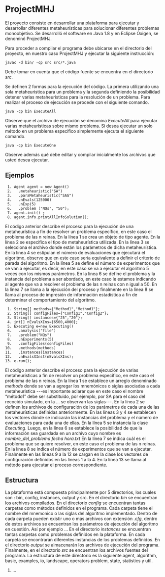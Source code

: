 # ProjectMHJ
El proyecto consiste en desarrollar una plataforma para ejecutar y desarrollar diferentes  metaheurísticas para solucionar diferentes problemas monoobjetivo. Se desarrolló el software en Java 1.8 y en Eclipse Oxigen, se denominó ProjectMHJ. 

Para proceder a compilar el programa debe ubicarse en el directorio del proyecto, en nuestro caso ProjectMHJ y ejecutar la siguiente instrucción: 
``` [java]
javac -d bin/ -cp src src/*.java 
``` 
Debe tomar en cuenta que el código fuente se encuentra en el directorio *src*.

Se definen 2 formas para la ejecución del código. La primera utilizando una sola metaheuristica para un problema y la segunda definiendo la posibilidad detener varias metaheuristicas para la resolución de un problema. Para realizar el proceso de ejecución se procede con el siguiente comando. 
``` [java]
java -cp bin ExecuteAll
```

Observe que el archivo de ejecución se denomina *ExecuteAll* para ejecutar varias metaheurísticas sobre mismo problema. Si desea ejecutar un solo método en un problema específico simplemente ejecuta el siguiente comando. 
``` [java]
java -cp bin ExecuteOne
```

Observe además qué debe editar y compilar inicialmente los archivos que usted desea ejecutar.

## Ejemplos
``` [java]
 1. Agent agent = new Agent() 
 2.   .metaheuristic("SA")
 3.   .paraMetaheuristic("SAG")
 4.   .nEvals(125000)
 5.   .nExp(5)
 6.   .problem ("NQs", "50");
 7. agent.init() ;
 8. agent.info.printAllInfoSolution();
```
El código anterior describe el proceso para la ejecución de una metaheurística a fin de resolver un problema específico, en este caso el problema de las n reinas. En la línea 1 se crea un objeto de tipo agente. En la línea 2 se especifica el tipo de metaheurística utilizada. En la línea 3 se selecciona el archivo donde están los parámetros de dicha metaheurística. En la línea 4 se estipulan el número de evaluaciones que ejecutará el algoritmo, observe que en este caso sería equivalente a definir el criterio de parada del algoritmo. En la línea 5 se define el número de experimentos que se van a ejecutar, es decir, en este caso se va a ejecutar el algoritmo 5 veces con los mismos parámetros. En la línea 6 se define el problema y la instancia del problema a ser abordado, en este caso le estamos indicando al agente que va a resolver el problema de las n reinas con n igual a 50. En la línea 7 se llama a la ejecución del proceso y finalmente en la línea 8 se llama al proceso de impresión de información estadística a fin de determinar el comportamiento del algoritmo.

``` [java]
 1. String[] methods={"Method1","Method1"};
 2. String[] configFiles={"Config1","Config2"};
 3. String[] instances={"25","20"};
 4. int[] nEvalsXIns={6500,4000};
 5. Executing e=new Executing()
 6.   .analysis("file")
 7.   .problem("NQs")
 8.   .nExperiments(5)
 9.   .configFiles(configFiles)
10.   .methods(methods)
11.   .instances(instances)
12.   .nEvalsXInst(nEvalsXIns);
13. e.run();
```
El código anterior describe el proceso para la ejecución de varias metaheurísticas a fin de resolver un problema específico, en este caso el problema de las n reinas. En la línea 1 se establece un arreglo denominado *methods* donde se van a agregar los mnemónicos o siglas asociadas a cada metaheuristica ---es importante aclarar que en este caso el nombre “método1” debe ser substituido, por ejemplo, por SA para el caso del recocido simulado, en la ... se observan las siglas---. En la línea 2 se definen los archivos de configuración de los parámetros de cada una de las metaheurísticas definidas anteriormente. En las líneas 3 y 4 se establecen los vectores dónde se indicarán las instancias del problema y el número de evaluaciones para cada una de ellas. En la línea 5 se instancia la clase *Executing*. Luego, en la línea 6 se establece la posibilidad de que la información sea guardada en un archivo cuyo nombre es *nombre_del_problema fecha  hora.txt* En la línea 7 se indica cuál es el problema que se quiere resolver, en este caso el problema de las n reinas. En la línea 8 se indica el número de experimentos que se van a ejecutar. Finalmente en las líneas 9 a la 12 se cargan en la clase los vectores de configuración definidos en las líneas 1 a la 4. En la línea 13 se llama al método para ejecutar el proceso correspondiente.
 
## Estructura 
La plataforma está compuesta principalmente por 5 directorios, los cuales son : bin, config, instances, output y src. En el directorio *bin* se encuentran los archivos compilados. En el directorio *config* se encuentran tantas carpetas como métodos definidos en el programa. Cada carpeta tiene el nombre del mnemonico o las siglas del algoritmo implementado. Dentro de cada carpeta pueden existir uno o más archivos con extensión *.cfg*, dentro de estos archivos se encuentran los parámetros de ejecución del algoritmo en cuestión. Así por ejemplo ... En el directorio *instances* se encuentran tantas carpetas como problemas definidos en la plataforma. En cada carpeta  se encontrarán diferentes instancias de los problemas definidos. En el directorio *output* se almacenarán los archivos de ejecución del programa. Finalmente, en el directorio *src* se encuentran los archivos fuentes del programa. La estructura de este directorio es la siguiente agent, algorithm, basic, examples, io, landscape, operators problem, state, statistics y util.
1. ...

